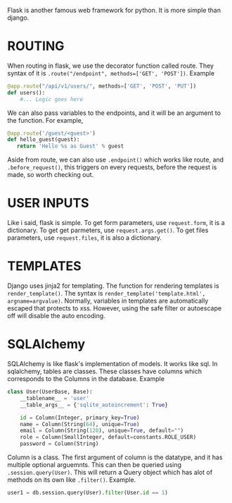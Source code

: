 Flask is another famous web framework for python. It is more simple than django.

# ROUTING
When routing in flask, we use the decorator function called route. They syntax of it is `.route("/endpoint", methods=['GET', 'POST'])`. Example   
```py
@app.route("/api/v1/users/", methods=['GET', 'POST', 'PUT'])
def users():
    #... Logic goes here
```    
We can also pass variables to the endpoints, and it will be an argument to the function. For example,    
```py
@app.route('/guest/<guest>')
def hello_guest(guest):
   return 'Hello %s as Guest' % guest
```
Aside from route, we can also use `.endpoint()` which works like route, and `.before_request()`, this triggers on every requests, before the request is made, so worth checking out.

# USER INPUTS
Like i said, flask is simple. To get form parameters, use `request.form`, it is a dictionary. To get get parmeters, use `request.args.get()`.  To get files parameters, use `request.files`, it is also a dictionary. 

# TEMPLATES
Django uses jinja2 for templating. The function for rendering templates is `render_template()`. The syntax is `render_template('template.html', argname=argvalue)`. Normally, variables in templates are automatically escaped that protects to xss. However, using the safe filter or autoescape off will disable the auto encoding. 

# SQLAlchemy
SQLAlchemy is like flask's implementation of models. It works like sql. In sqlalchemy, tables are classes. These classes have columns which corresponds to the Columns in the database. Example    
```python
class User(UserBase, Base):
    __tablename__ = 'user'
    __table_args__ = {'sqlite_autoincrement': True}

    id = Column(Integer, primary_key=True)
    name = Column(String(64), unique=True)
    email = Column(String(120), unique=True, default="")
    role = Column(SmallInteger, default=constants.ROLE_USER)
    password = Column(String)
```
Column is a class. The first argument of column is the datatype, and it has multiple optional arguemnts. This can then be queried using `.session.query(User)`. This will return a Query object which has alot of methods on its own like `.filter()`. Example. 
```py
user1 = db.session.query(User).filter(User.id == 1)
```